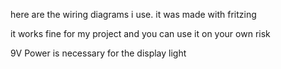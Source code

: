 here are the wiring diagrams i use.
it was made with fritzing 

it works fine for my project and you can use it on your own risk

9V Power is necessary for the display light


